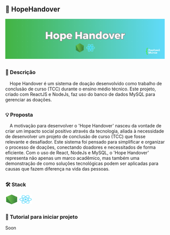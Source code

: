 ## 📌 HopeHandover

<img src="./Banner Hope Handover.png"/>

##

### 📄 Descrição
<p>&emsp;Hope Handover é um sistema de doação desenvolvido como trabalho de conclusão de curso (TCC) durante o ensino médio técnico. Este projeto, criado com ReactJS e NodeJs, faz uso do banco de dados MySQL para gerenciar as doações.</p>

##

### 💡 Proposta
<p>&emsp;A motivação para desenvolver o 'Hope Handover' nasceu da vontade de criar um impacto social positivo através da tecnologia, aliada à necessidade de desenvolver um projeto de conclusão de curso (TCC) que fosse relevante e desafiador. Este sistema foi pensado para simplificar e organizar o processo de doações, conectando doadores e necessitados de forma eficiente. Com o uso de React, NodeJs e MySQL, o 'Hope Handover' representa não apenas um marco acadêmico, mas também uma demonstração de como soluções tecnológicas podem ser aplicadas para causas que fazem diferença na vida das pessoas.</p>

##

### 🛠️ Stack
<div>
  <img align="center" alt="Rapha-NodeJs" height="30" width="40" src="https://raw.githubusercontent.com/devicons/devicon/master/icons/nodejs/nodejs-original.svg">
  <img align="center" alt="Rapha-React" height="30" width="40" src="https://raw.githubusercontent.com/devicons/devicon/master/icons/react/react-original.svg">
</div>

##

### 🧭 Tutorial para iniciar projeto
<p>Soon</p>
